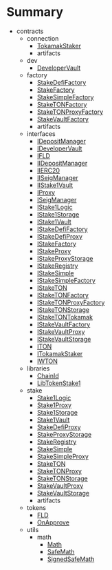 # Summary
* contracts
  * connection
    * [TokamakStaker](docs/connection/TokamakStaker.md)
    * artifacts
  * dev
    * [DeveloperVault](docs/dev/DeveloperVault.md)
  * factory
    * [StakeDefiFactory](docs/factory/StakeDefiFactory.md)
    * [StakeFactory](docs/factory/StakeFactory.md)
    * [StakeSimpleFactory](docs/factory/StakeSimpleFactory.md)
    * [StakeTONFactory](docs/factory/StakeTONFactory.md)
    * [StakeTONProxyFactory](docs/factory/StakeTONProxyFactory.md)
    * [StakeVaultFactory](docs/factory/StakeVaultFactory.md)
    * artifacts
  * interfaces
    * [IDepositManager](docs/interfaces/IDepositManager.md)
    * [IDeveloperVault](docs/interfaces/IDeveloperVault.md)
    * [IFLD](docs/interfaces/IFLD.md)
    * [IIDepositManager](docs/interfaces/IIDepositManager.md)
    * [IIERC20](docs/interfaces/IIERC20.md)
    * [IISeigManager](docs/interfaces/IISeigManager.md)
    * [IIStake1Vault](docs/interfaces/IIStake1Vault.md)
    * [IProxy](docs/interfaces/IProxy.md)
    * [ISeigManager](docs/interfaces/ISeigManager.md)
    * [IStake1Logic](docs/interfaces/IStake1Logic.md)
    * [IStake1Storage](docs/interfaces/IStake1Storage.md)
    * [IStake1Vault](docs/interfaces/IStake1Vault.md)
    * [IStakeDefiFactory](docs/interfaces/IStakeDefiFactory.md)
    * [IStakeDefiProxy](docs/interfaces/IStakeDefiProxy.md)
    * [IStakeFactory](docs/interfaces/IStakeFactory.md)
    * [IStakeProxy](docs/interfaces/IStakeProxy.md)
    * [IStakeProxyStorage](docs/interfaces/IStakeProxyStorage.md)
    * [IStakeRegistry](docs/interfaces/IStakeRegistry.md)
    * [IStakeSimple](docs/interfaces/IStakeSimple.md)
    * [IStakeSimpleFactory](docs/interfaces/IStakeSimpleFactory.md)
    * [IStakeTON](docs/interfaces/IStakeTON.md)
    * [IStakeTONFactory](docs/interfaces/IStakeTONFactory.md)
    * [IStakeTONProxyFactory](docs/interfaces/IStakeTONProxyFactory.md)
    * [IStakeTONStorage](docs/interfaces/IStakeTONStorage.md)
    * [IStakeTONTokamak](docs/interfaces/IStakeTONTokamak.md)
    * [IStakeVaultFactory](docs/interfaces/IStakeVaultFactory.md)
    * [IStakeVaultProxy](docs/interfaces/IStakeVaultProxy.md)
    * [IStakeVaultStorage](docs/interfaces/IStakeVaultStorage.md)
    * [ITON](docs/interfaces/ITON.md)
    * [ITokamakStaker](docs/interfaces/ITokamakStaker.md)
    * [IWTON](docs/interfaces/IWTON.md)
  * libraries
    * [ChainId](docs/libraries/ChainId.md)
    * [LibTokenStake1](docs/libraries/LibTokenStake1.md)
  * stake
    * [Stake1Logic](docs/stake/Stake1Logic.md)
    * [Stake1Proxy](docs/stake/Stake1Proxy.md)
    * [Stake1Storage](docs/stake/Stake1Storage.md)
    * [Stake1Vault](docs/stake/Stake1Vault.md)
    * [StakeDefiProxy](docs/stake/StakeDefiProxy.md)
    * [StakeProxyStorage](docs/stake/StakeProxyStorage.md)
    * [StakeRegistry](docs/stake/StakeRegistry.md)
    * [StakeSimple](docs/stake/StakeSimple.md)
    * [StakeSimpleProxy](docs/stake/StakeSimpleProxy.md)
    * [StakeTON](docs/stake/StakeTON.md)
    * [StakeTONProxy](docs/stake/StakeTONProxy.md)
    * [StakeTONStorage](docs/stake/StakeTONStorage.md)
    * [StakeVaultProxy](docs/stake/StakeVaultProxy.md)
    * [StakeVaultStorage](docs/stake/StakeVaultStorage.md)
    * artifacts
  * tokens
    * [FLD](docs/tokens/FLD.md)
    * [OnApprove](docs/tokens/OnApprove.md)
  * utils
    * math
      * [Math](docs/utils/math/Math.md)
      * [SafeMath](docs/utils/math/SafeMath.md)
      * [SignedSafeMath](docs/utils/math/SignedSafeMath.md)
